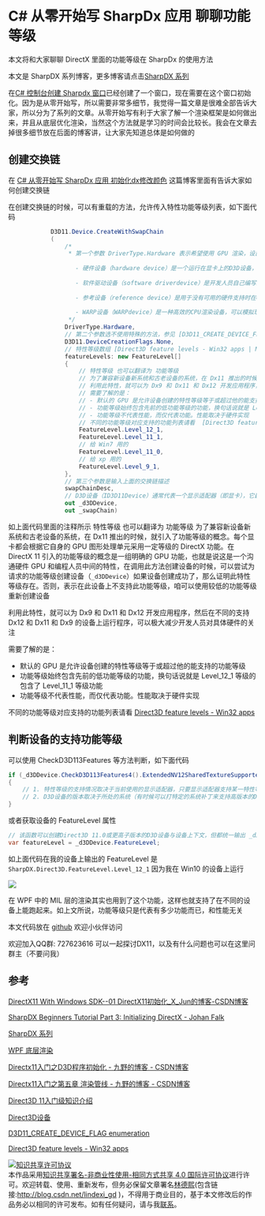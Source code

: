 
# C# 从零开始写 SharpDx 应用 聊聊功能等级

本文将和大家聊聊 DirectX 里面的功能等级在 SharpDx 的使用方法

<!--more-->


<!-- CreateTime:2021/1/11 8:23:59 -->


<!-- 标签：C#,D2D,DirectX,SharpDX,Direct2D, -->
<!-- 发布 -->

本文是 SharpDX 系列博客，更多博客请点击[SharpDX 系列](https://blog.lindexi.com/post/sharpdx.html )

在[C# 控制台创建 Sharpdx 窗口](https://blog.lindexi.com/post/C-%E4%BB%8E%E9%9B%B6%E5%BC%80%E5%A7%8B%E5%86%99-SharpDx-%E5%BA%94%E7%94%A8-%E6%8E%A7%E5%88%B6%E5%8F%B0%E5%88%9B%E5%BB%BA-Sharpdx-%E7%AA%97%E5%8F%A3.html )已经创建了一个窗口，现在需要在这个窗口初始化。因为是从零开始写，所以需要非常多细节，我觉得一篇文章是很难全部告诉大家，所以分为了系列的文章。从零开始写有利于大家了解一个渲染框架是如何做出来，并且从底层优化渲染，当然这个方法就是学习的时间会比较长。我会在文章去掉很多细节放在后面的博客讲，让大家先知道总体是如何做的

## 创建交换链

在 [C# 从零开始写 SharpDx 应用 初始化dx修改颜色](https://blog.csdn.net/lindexi_gd/article/details/82114907 ) 这篇博客里面有告诉大家如何创建交换链

在创建交换链的时候，可以有重载的方法，允许传入特性功能等级列表，如下面代码

```csharp
            D3D11.Device.CreateWithSwapChain
            (
                /*
                 * 第一个参数 DriverType.Hardware 表示希望使用 GPU 渲染，设置 驱动设备类型 可以设置硬件设备（hardware device）、参考设备（reference device）、软件驱动设备（software driver device）
                   
                   - 硬件设备（hardware device）是一个运行在显卡上的D3D设备，在所有设备中运行速度是最快的
                   
                   - 软件驱动设备（software driverdevice）是开发人员自己编写的用于Direct3D的渲染驱动软件
                   
                   - 参考设备（reference device）是用于没有可用的硬件支持时在CPU上进行渲染的设备
                   
                   - WARP设备（WARPdevice）是一种高效的CPU渲染设备，可以模拟现阶段所有的Direct3D特性
                 */
                DriverType.Hardware,
                // 第二个参数选不使用特殊的方法，参见 [D3D11_CREATE_DEVICE_FLAG enumeration](https://msdn.microsoft.com/en-us/library/windows/desktop/ff476107(v=vs.85).aspx )
                D3D11.DeviceCreationFlags.None,
                // 特性等级数组 [Direct3D feature levels - Win32 apps | Microsoft Docs](https://docs.microsoft.com/en-us/windows/win32/direct3d11/overviews-direct3d-11-devices-downlevel-intro)
                featureLevels: new FeatureLevel[]
                {
                    // 特性等级 也可以翻译为 功能等级
                    // 为了兼容新设备新系统和古老设备的系统，在 Dx11 推出的时候，就引入了功能等级的概念。每个显卡都会根据它自身的 GPU 图形处理单元采用一定等级的 DirectX 功能。在 DirectX 11 引入的功能等级的概念是一组明确的 GPU 功能，也就是说这是一个沟通硬件 GPU 和编程人员中间的特性，在调用此方法创建设备的时候，可以尝试为请求的功能等级创建设备（_d3DDevice）如果设备创建成功了，那么证明此特性等级存在。否则，表示在此设备上不支持此功能等级，咱可以使用较低的功能等级重新创建设备
                    // 利用此特性，就可以为 Dx9 和 Dx11 和 Dx12 开发应用程序，然后在不同的支持 Dx12 和 Dx11 和 Dx9 的设备上运行程序，可以极大减少开发人员对具体硬件的关注
                    // 需要了解的是：
                    // - 默认的 GPU 是允许设备创建的特性等级等于或超过他的能支持的功能等级
                    // - 功能等级始终包含先前的低功能等级的功能，换句话说就是 Level_12_1 等级的包含了 Level_11_1 等级功能
                    // - 功能等级不代表性能，而仅代表功能。性能取决于硬件实现
                    // 不同的功能等级对应支持的功能列表请看  [Direct3D feature levels - Win32 apps | Microsoft Docs](https://docs.microsoft.com/en-us/windows/win32/direct3d11/overviews-direct3d-11-devices-downlevel-intro)
                    FeatureLevel.Level_12_1,
                    FeatureLevel.Level_11_1,
                    // 给 Win7 用的
                    FeatureLevel.Level_11_0,
                    // 给 xp 用的
                    FeatureLevel.Level_9_1,
                },
                // 第三个参数是输入上面的交换链描述
                swapChainDesc,
                // D3D设备（ID3D11Device）通常代表一个显示适配器（即显卡），它最主要的功能是用于创建各种所需资源，最常用的资源有：资源类（ID3D11Resource, 包含纹理和缓冲区），视图类以及着色器。此外，D3D设备还能够用于检测系统环境对功能的支持情况
                out _d3DDevice,
                out _swapChain)
```

如上面代码里面的注释所示 特性等级 也可以翻译为 功能等级 为了兼容新设备新系统和古老设备的系统，在 Dx11 推出的时候，就引入了功能等级的概念。每个显卡都会根据它自身的 GPU 图形处理单元采用一定等级的 DirectX 功能。在 DirectX 11 引入的功能等级的概念是一组明确的 GPU 功能，也就是说这是一个沟通硬件 GPU 和编程人员中间的特性，在调用此方法创建设备的时候，可以尝试为请求的功能等级创建设备（`_d3DDevice`）如果设备创建成功了，那么证明此特性等级存在。否则，表示在此设备上不支持此功能等级，咱可以使用较低的功能等级重新创建设备

利用此特性，就可以为 Dx9 和 Dx11 和 Dx12 开发应用程序，然后在不同的支持 Dx12 和 Dx11 和 Dx9 的设备上运行程序，可以极大减少开发人员对具体硬件的关注

需要了解的是：

- 默认的 GPU 是允许设备创建的特性等级等于或超过他的能支持的功能等级
- 功能等级始终包含先前的低功能等级的功能，换句话说就是 Level_12_1 等级的包含了 Level_11_1 等级功能
- 功能等级不代表性能，而仅代表功能。性能取决于硬件实现


不同的功能等级对应支持的功能列表请看  [Direct3D feature levels - Win32 apps](https://docs.microsoft.com/en-us/windows/win32/direct3d11/overviews-direct3d-11-devices-downlevel-intro?WT.mc_id=DX-MVP-5003606)

## 判断设备的支持功能等级

可以使用 CheckD3D113Features 等方法判断，如下面代码

```csharp
if (_d3DDevice.CheckD3D113Features4().ExtendedNV12SharedTextureSupported==true)
{
    // 1. 特性等级的支持情况取决于当前使用的显示适配器，只要显示适配器支持某一特性等级，意味着它能够支持该特性等级下的统一功能（如特性等级11.0支持纹理宽高最大为16384，而10.1仅支持纹理宽高最大为8192）
    // 2. D3D设备的版本取决于所处的系统（有时候可以打特定的系统补丁来支持高版本的DX，比如让Win7支持DX12的部分）
}
```

或者获取设备的 FeatureLevel 属性

```csharp
// 该函数可以创建Direct3D 11.0或更高子版本的D3D设备与设备上下文，但都统一输出 _d3DDevice 设备
var featureLevel = _d3DDevice.FeatureLevel;
```

如上面代码在我的设备上输出的 FeatureLevel 是 `SharpDX.Direct3D.FeatureLevel.Level_12_1` 因为我在 Win10 的设备上运行

![](http://image.acmx.xyz/lindexi%2F20211101215457949.jpg)

在 WPF 中的 MIL 层的渲染其实也用到了这个功能，这样也就支持了在不同的设备上能跑起来。如上文所说，功能等级只是代表有多少功能而已，和性能无关

本文代码放在 [github](https://github.com/lindexi/lindexi_gd/tree/12811cf7/Dx ) 欢迎小伙伴访问

欢迎加入QQ群: 727623616 可以一起探讨DX11，以及有什么问题也可以在这里问群主（不要问我）

## 参考

[DirectX11 With Windows SDK--01 DirectX11初始化_X_Jun的博客-CSDN博客](https://blog.csdn.net/X_Jun96/article/details/80293708)

[SharpDX Beginners Tutorial Part 3: Initializing DirectX - Johan Falk](http://www.johanfalk.eu/blog/sharpdx-beginners-tutorial-part-3-initializing-directx )

[SharpDX 系列](https://blog.lindexi.com/post/sharpdx.html )

[WPF 底层渲染](https://blog.csdn.net/lindexi_gd/category_9276313.html )

[Directx11入门之D3D程序初始化 - 九野的博客 - CSDN博客](https://blog.csdn.net/acmmmm/article/details/79369294 )

[Directx11入门之第五章 渲染管线 - 九野的博客 - CSDN博客](https://blog.csdn.net/acmmmm/article/details/79394416 )

[Direct3D 11入门级知识介绍](https://blog.csdn.net/pizi0475/article/details/7786348 )

[Direct3D设备](https://blog.csdn.net/nightelve/article/details/6460477 )

[D3D11_CREATE_DEVICE_FLAG enumeration](https://msdn.microsoft.com/en-us/library/windows/desktop/ff476107(v=vs.85).aspx )

[Direct3D feature levels - Win32 apps](https://docs.microsoft.com/en-us/windows/win32/direct3d11/overviews-direct3d-11-devices-downlevel-intro?WT.mc_id=DX-MVP-5003606)





<a rel="license" href="http://creativecommons.org/licenses/by-nc-sa/4.0/"><img alt="知识共享许可协议" style="border-width:0" src="https://licensebuttons.net/l/by-nc-sa/4.0/88x31.png" /></a><br />本作品采用<a rel="license" href="http://creativecommons.org/licenses/by-nc-sa/4.0/">知识共享署名-非商业性使用-相同方式共享 4.0 国际许可协议</a>进行许可。欢迎转载、使用、重新发布，但务必保留文章署名[林德熙](http://blog.csdn.net/lindexi_gd)(包含链接:http://blog.csdn.net/lindexi_gd )，不得用于商业目的，基于本文修改后的作品务必以相同的许可发布。如有任何疑问，请与我[联系](mailto:lindexi_gd@163.com)。